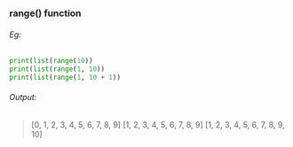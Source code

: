 ### range() function
###### Eg:
```python
print(list(range(10))
print(list(range(1, 10))
print(list(range(1, 10 + 1))
```
###### Output:
> [0, 1, 2, 3, 4, 5, 6, 7, 8, 9]
> [1, 2, 3, 4, 5, 6, 7, 8, 9]
> [1, 2, 3, 4, 5, 6, 7, 8, 9, 10]
